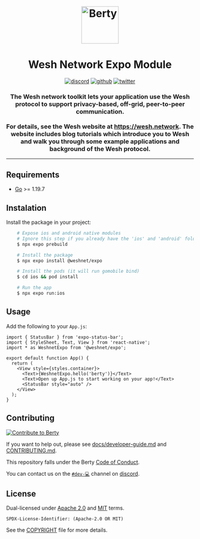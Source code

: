 <h1 align="center">
  <img src="https://wesh.network/img/LogoCubes.svg" alt="Berty" title="Berty" height="100px" />
</h1>
<h1 align="center">
Wesh Network Expo Module
</h1>
<p align="center">
    <a href="https://crpt.fyi/berty-discord"><img alt="discord" src="https://img.shields.io/badge/discord-gray?logo=discord" /></a>
    <a href="https://github.com/berty"><img alt="github" src="https://img.shields.io/badge/@berty-471961?logo=github" /></a>
    <a href="https://twitter.com/weshnet"><img alt="twitter" src="https://img.shields.io/twitter/follow/berty?label=%40weshnet&style=flat&logo=twitter" /></a>
</p>

<h3 align="center">The Wesh network toolkit lets your application use the Wesh protocol to support privacy-based, off-grid, peer-to-peer communication.  
<br/><br/>For details, see the Wesh website at <a href="https://wesh.network">https://wesh.network</a>. The website includes blog tutorials which introduce you to Wesh and walk you through some example applications and background of the Wesh protocol.</h3>

---

## Requirements

- [Go](https://golang.org/doc/install) >= 1.19.7
## Instalation

Install the package in your project:

```sh
    # Expose ios and android native modules
    # Ignore this step if you already have the 'ios' and 'android' folders in your project.
    $ npx expo prebuild 

    # Install the package
    $ npx expo install @weshnet/expo

    # Install the pods (it will run gomobile bind)
    $ cd ios && pod install

    # Run the app
    $ npx expo run:ios
```

## Usage

Add the following to your `App.js`:

```tsx
import { StatusBar } from 'expo-status-bar';
import { StyleSheet, Text, View } from 'react-native';
import * as WeshnetExpo from '@weshnet/expo';

export default function App() {
  return (
    <View style={styles.container}>
      <Text>{WeshnetExpo.hello('berty')}</Text>
      <Text>Open up App.js to start working on your app!</Text>
      <StatusBar style="auto" />
    </View>
  );
}
```

## Contributing

[![Contribute to Berty](https://assets.berty.tech/files/contribute-contribute_v2--Contribute-berty-ultra-light.gif)](https://github.com/berty/community)

If you want to help out, please see [docs/developer-guide.md](./docs/developer-guide.md) and [CONTRIBUTING.md](./CONTRIBUTING.md).

This repository falls under the Berty [Code of Conduct](https://github.com/berty/community/blob/master/CODE_OF_CONDUCT.md).

You can contact us on the [`#dev-💻`](https://crpt.fyi/berty-dev-discord) channel on [discord](https://crpt.fyi/berty-discord).

## License

Dual-licensed under [Apache 2.0](https://www.apache.org/licenses/LICENSE-2.0) and [MIT](https://opensource.org/licenses/MIT) terms.

`SPDX-License-Identifier: (Apache-2.0 OR MIT)`

See the [COPYRIGHT](./COPYRIGHT) file for more details.
